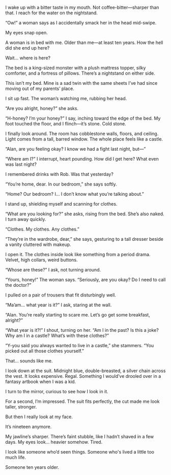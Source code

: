 I wake up with a bitter taste in my mouth. Not coffee-bitter—sharper than that. I reach for the water on the nightstand.

“Ow!” a woman says as I accidentally smack her in the head mid-swipe.

My eyes snap open.

A woman is in bed with me. Older than me—at least ten years. How the hell did she end up here?

Wait… where is here?

The bed is a king-sized monster with a plush mattress topper, silky comforter, and a fortress of pillows. There’s a nightstand on either side.

This isn’t my bed. Mine is a sad twin with the same sheets I’ve had since moving out of my parents’ place.

I sit up fast. The woman’s watching me, rubbing her head.

“Are you alright, honey?” she asks.

“H-honey? I’m your honey?” I say, inching toward the edge of the bed. My foot touched the floor, and I flinch—it’s stone. Cold stone.

I finally look around. The room has cobblestone walls, floors, and ceiling. Light comes from a tall, barred window. The whole place feels like a castle.

“Alan, are you feeling okay? I know we had a fight last night, but—”

“Where am I?” I interrupt, heart pounding. How did I get here? What even was last night?

I remembered drinks with Rob. Was that yesterday?

“You’re home, dear. In our bedroom,” she says softly.

“Home? Our bedroom? I… I don’t know what you’re talking about.”

I stand up, shielding myself and scanning for clothes.

“What are you looking for?” she asks, rising from the bed. She’s also naked. I turn away quickly.

“Clothes. My clothes. Any clothes.”

“They’re in the wardrobe, dear,” she says, gesturing to a tall dresser beside a vanity cluttered with makeup.

I open it. The clothes inside look like something from a period drama. Velvet, high collars, weird buttons.

“Whose are these?” I ask, not turning around.

“Yours, honey!” The woman says. “Seriously, are you okay? Do I need to call the doctor?”

I pulled on a pair of trousers that fit disturbingly well.

“Ma’am… what year is it?” I ask, staring at the wall.

“Alan. You’re really starting to scare me. Let’s go get some breakfast, alright?”

“What year is it?!” I shout, turning on her. “Am I in the past? Is this a joke? Why am I in a castle? What’s with these clothes?”

“Y-you said you always wanted to live in a castle,” she stammers. “You picked out all those clothes yourself.”

That… sounds like me.

I look down at the suit. Midnight blue, double-breasted, a silver chain across the vest. It looks expensive. Regal. Something I would’ve drooled over in a fantasy artbook when I was a kid.

I turn to the mirror, curious to see how I look in it.

For a second, I’m impressed. The suit fits perfectly, the cut made me look taller, stronger.

But then I really look at my face.

It’s nineteen anymore.

My jawline’s sharper. There’s faint stubble, like I hadn’t shaved in a few days. My eyes look… heavier somehow. Tired.

I look like someone who’d seen things. Someone who's lived a little too much life.

Someone ten years older.